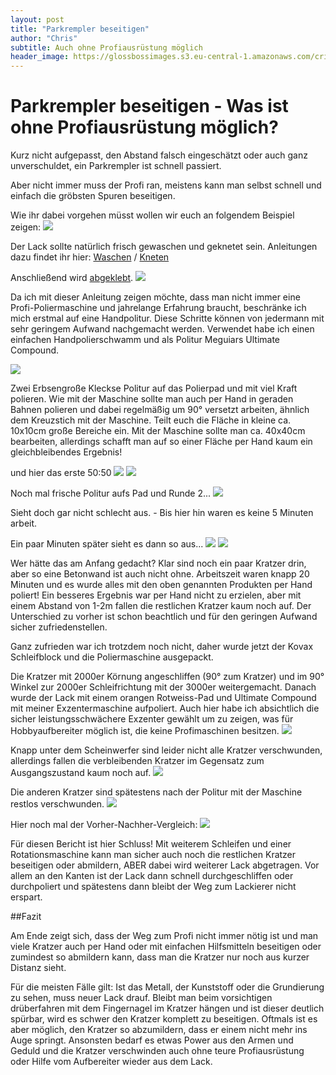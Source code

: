 ```yaml
---
layout: post
title: "Parkrempler beseitigen"
author: "Chris"
subtitle: Auch ohne Profiausrüstung möglich
header_image: https://glossbossimages.s3.eu-central-1.amazonaws.com/criz/kratzer_handpolitur/1.jpg
---
```

# Parkrempler beseitigen - Was ist ohne Profiausrüstung möglich?


Kurz nicht aufgepasst, den Abstand falsch eingeschätzt oder auch ganz unverschuldet, ein Parkrempler ist schnell passiert.

Aber nicht immer muss der Profi ran, meistens kann man selbst schnell und einfach die gröbsten Spuren beseitigen.

Wie ihr dabei vorgehen müsst wollen wir euch an folgendem Beispiel zeigen:
![](https://glossbossimages.s3.eu-central-1.amazonaws.com/criz/kratzer_handpolitur/1.jpg)

Der Lack sollte natürlich frisch gewaschen und geknetet sein. Anleitungen dazu findet ihr hier: [Waschen](https://glossboss.de/allgemein/warum-die-fahrzeugwaesche-mit-der-2-eimer-methode-so-schonend-zum-lack-ist/) / [Kneten](https://glossboss.de/anleitungen/lackreinigungsknete-richtig-anwenden/)

Anschließend wird [abgeklebt](https://glossboss.de/anleitungen/grundlagen-lack-polieren-richtig-abkleben/).
![](https://glossbossimages.s3.eu-central-1.amazonaws.com/criz/kratzer_handpolitur/2.jpg)

Da ich mit dieser Anleitung zeigen möchte, dass man nicht immer eine Profi-Poliermaschine und jahrelange Erfahrung braucht, beschränke ich mich erstmal auf eine Handpolitur. Diese Schritte können von jedermann mit sehr geringem Aufwand nachgemacht werden.
Verwendet habe ich einen einfachen Handpolierschwamm und als Politur Meguiars Ultimate Compound.

![](https://glossbossimages.s3.eu-central-1.amazonaws.com/criz/kratzer_handpolitur/3.jpg)

Zwei Erbsengroße Kleckse Politur auf das Polierpad und mit viel Kraft polieren. Wie mit der Maschine sollte man auch per Hand in geraden Bahnen polieren und dabei regelmäßig um 90° versetzt arbeiten, ähnlich dem Kreuzstich mit der Maschine. Teilt euch die Fläche in kleine ca. 10x10cm große Bereiche ein. Mit der Maschine sollte man ca. 40x40cm bearbeiten, allerdings schafft man auf so einer Fläche per Hand kaum ein gleichbleibendes Ergebnis!

und hier das erste 50:50
![](https://glossbossimages.s3.eu-central-1.amazonaws.com/criz/kratzer_handpolitur/4.jpg)
![](https://glossbossimages.s3.eu-central-1.amazonaws.com/criz/kratzer_handpolitur/5.jpg)


Noch mal frische Politur aufs Pad und Runde 2...
![](https://glossbossimages.s3.eu-central-1.amazonaws.com/criz/kratzer_handpolitur/6.jpg)

Sieht doch gar nicht schlecht aus. - Bis hier hin waren es keine 5 Minuten arbeit.

Ein paar Minuten später sieht es dann so aus...
![](https://glossbossimages.s3.eu-central-1.amazonaws.com/criz/kratzer_handpolitur/7.jpg)
![](https://glossbossimages.s3.eu-central-1.amazonaws.com/criz/kratzer_handpolitur/8.jpg)

Wer hätte das am Anfang gedacht? Klar sind noch ein paar Kratzer drin, aber so eine Betonwand ist auch nicht ohne.
Arbeitszeit waren knapp 20 Minuten und es wurde alles mit den oben genannten Produkten per Hand poliert!
Ein besseres Ergebnis war per Hand nicht zu erzielen, aber mit einem Abstand von 1-2m fallen die restlichen Kratzer kaum noch auf. Der Unterschied zu vorher ist schon beachtlich und für den geringen Aufwand sicher zufriedenstellen.

Ganz zufrieden war ich trotzdem noch nicht, daher wurde jetzt der Kovax Schleifblock und die Poliermaschine ausgepackt.

Die Kratzer mit 2000er Körnung angeschliffen (90° zum Kratzer) und im 90° Winkel zur 2000er Schleifrichtung mit der 3000er weitergemacht.
Danach wurde der Lack mit einem orangen Rotweiss-Pad und Ultimate Compound mit meiner Exzentermaschine aufpoliert. Auch hier habe ich absichtlich die sicher leistungsschwächere Exzenter gewählt um zu zeigen, was für Hobbyaufbereiter möglich ist, die keine Profimaschinen besitzen.
![](https://glossbossimages.s3.eu-central-1.amazonaws.com/criz/kratzer_handpolitur/9.jpg)


Knapp unter dem Scheinwerfer sind leider nicht alle Kratzer verschwunden, allerdings fallen die verbleibenden Kratzer im Gegensatz zum Ausgangszustand kaum noch auf.
![](https://glossbossimages.s3.eu-central-1.amazonaws.com/criz/kratzer_handpolitur/10.jpg)

Die anderen Kratzer sind spätestens nach der Politur mit der Maschine restlos verschwunden.
![](https://glossbossimages.s3.eu-central-1.amazonaws.com/criz/kratzer_handpolitur/11.jpg)

Hier noch mal der Vorher-Nachher-Vergleich:
![](https://glossbossimages.s3.eu-central-1.amazonaws.com/criz/kratzer_handpolitur/12.jpg)

Für diesen Bericht ist hier Schluss! Mit weiterem Schleifen und einer Rotationsmaschine kann man sicher auch noch die restlichen Kratzer beseitigen oder abmildern, ABER dabei wird weiterer Lack abgetragen. Vor allem an den Kanten ist der Lack dann schnell durchgeschliffen oder durchpoliert und spätestens dann bleibt der Weg zum Lackierer nicht erspart.

##Fazit

Am Ende zeigt sich, dass der Weg zum Profi nicht immer nötig ist und man viele Kratzer auch per Hand oder mit einfachen Hilfsmitteln beseitigen oder zumindest so abmildern kann, dass man die Kratzer nur noch aus kurzer Distanz sieht.

Für die meisten Fälle gilt: Ist das Metall, der Kunststoff oder die Grundierung zu sehen, muss neuer Lack drauf. Bleibt man beim vorsichtigen drüberfahren mit dem Fingernagel im Kratzer hängen und ist dieser deutlich spürbar, wird es schwer den Kratzer komplett zu beseitigen. Oftmals ist es aber möglich, den Kratzer so abzumildern, dass er einem nicht mehr ins Auge springt.
Ansonsten bedarf es etwas Power aus den Armen und Geduld und die Kratzer verschwinden auch ohne teure Profiausrüstung oder Hilfe vom Aufbereiter wieder aus dem Lack.

